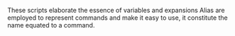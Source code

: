 These scripts elaborate the essence of variables and expansions
Alias are employed to represent commands and make it easy to use, it constitute the name equated to a command.
